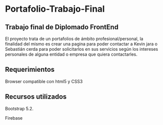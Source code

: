 # Portafolio-Trabajo-Final

## Trabajo final de Diplomado FrontEnd

El proyecto trata de un portafolios de ámbito profesional/personal, la finalidad del mismo es crear una pagina para poder contactar a Kevin jara o Sebastián cerda para poder solicitarlos en sus servicios según los intereses personales de alguna entidad o empresa que quiera contactarles.

## Requerimientos

Browser compatible con html5 y CSS3

## Recursos utilizados
Bootstrap 5.2.

Firebase
